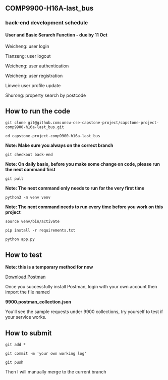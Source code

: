 ## COMP9900-H16A-last_bus

### back-end development schedule 

#### User and Basic Serarch Function - due by 11 Oct

Weicheng: user login

Tianzeng: user logout

Weicheng: user authentication

Weicheng: user registration

Linwei: user profile update

Shurong: property search by postcode

## How to run the code

`git clone git@github.com:unsw-cse-capstone-project/capstone-project-comp9900-h16a-last_bus.git`

`cd capstone-project-comp9900-h16a-last_bus`

**Note: Make sure you always on the correct branch**

`git checkout back-end`

**Note: On daily basis, before you make some change on code, please run the next command first**

`git pull`

**Note: The next command only needs to run for the very first time**

`python3 -m venv venv`

**Note: The next command needs to run every time before you work on this project**

`source venv/bin/activate`

`pip install -r requirements.txt`

`python app.py`

## How to test

**Note: this is a temporary method for now**

[Download Postman](https://www.postman.com/downloads/) 

Once you successfully install Postman, login with your own account then import the file named

**9900.postman_collection.json**

You'll see the sample requests under 9900 collections, try yourself to test if your service works.

## How to submit

`git add *`

`git commit -m 'your own working log'`

`git push`

Then I will manually merge to the current branch